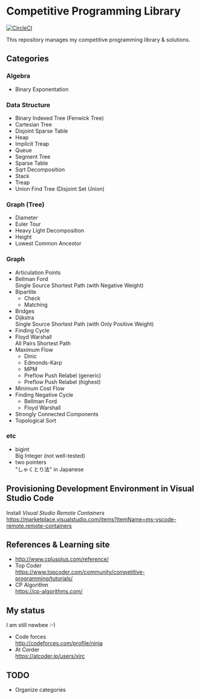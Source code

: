 # Competitive Programming Library

[![CircleCI](https://circleci.com/gh/xirc/cp-algorithm.svg?style=shield)](https://circleci.com/gh/xirc/cp-algorithm)

This repository manages my competitive programming library & solutions.

## Categories

### Algebra
* Binary Exponentation

### Data Structure

* Binary Indexed Tree (Fenwick Tree)
* Cartesian Tree
* Disjoint Sparse Table
* Heap
* Implicit Treap
* Queue
* Segment Tree
* Sparse Table
* Sqrt Decomposition
* Stack
* Treap
* Union Find Tree (Disjoint Set Union)

### Graph (Tree)

* Diameter
* Euler Tour
* Heavy Light Decomposition
* Height
* Lowest Common Ancestor

### Graph

* Articulation Points
* Bellman Ford  
  Single Source Shortest Path (with Negative Weight)
* Bipartite
  * Check
  * Matching
* Bridges
* Dijkstra  
  Single Source Shortest Path (with Only Positive Weight)
* Finding Cycle
* Floyd Warshall  
  All Pairs Shortest Path
* Maximum Flow  
  * Dinic
  * Edmonds-Karp
  * MPM
  * Preflow Push Relabel (generic)
  * Preflow Push Relabel (highest)
* Minimum Cost Flow
* Finding Negative Cycle
  * Bellman Ford
  * Floyd Warshall
* Strongly Connected Components
* Topological Sort


### etc

* bigint  
  Big Integer (not well-tested)
* two pointers  
  "しゃくとり法" in Japanese

## Provisioning Development Environment in Visual Studio Code

Install _Visual Studio Remote Containers_
https://marketplace.visualstudio.com/items?itemName=ms-vscode-remote.remote-containers


## References & Learning site

* <http://www.cplusplus.com/reference/>
* Top Coder  
  <https://www.topcoder.com/community/competitive-programming/tutorials/>
* CP Algorithm  
  <https://cp-algorithms.com/>

## My status

I am still newbee :-)

* Code forces  
  <http://codeforces.com/profile/ninja>
* At Corder  
  <https://atcoder.jp/users/xirc>

## TODO

* Organize categories